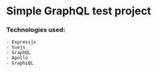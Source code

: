 # Simple GraphQL test project

### Technologies used:
    - Expressjs
    - Vuejs
    - GraphQL
    - Apollo
    - GraphiQL